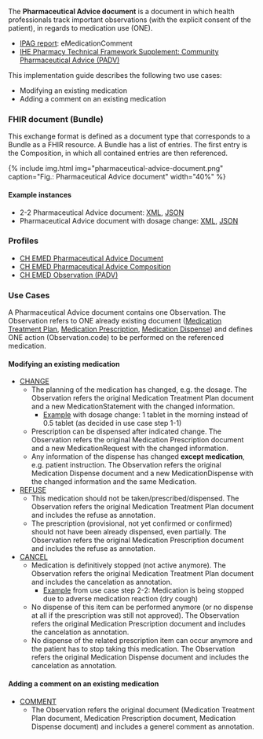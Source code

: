 The **Pharmaceutical Advice document** is a document in which health professionals track important observations (with the explicit consent of the patient), in regards to medication use (ONE).

* [IPAG report](https://www.e-health-suisse.ch/fileadmin/user_upload/Dokumente/2017/D/170607_Bericht_eMedikation_IPAG.pdf): eMedicationComment
* [IHE Pharmacy Technical Framework Supplement: Community Pharmaceutical Advice (PADV)](https://www.ihe.net/uploadedFiles/Documents/Pharmacy/IHE_Pharmacy_Suppl_PADV.pdf)

This implementation guide describes the following two use cases: 
   - Modifying an existing medication
   - Adding a comment on an existing medication

### FHIR document (Bundle)
This exchange format is defined as a document type that corresponds to a Bundle as a FHIR resource. A Bundle has a list of entries. The first entry is the Composition, in which all contained entries are then referenced.

{% include img.html img="pharmaceutical-advice-document.png" caption="Fig.: Pharmaceutical Advice document" width="40%" %}

#### Example instances
* 2-2 Pharmaceutical Advice document: [XML](Bundle-2-2-PharmaceuticalAdvice.xml.html), [JSON](Bundle-2-2-PharmaceuticalAdvice.json.html)
* Pharmaceutical Advice document with dosage change: [XML](Bundle-PharmaceuticalAdvice-ChangeDosage.xml.html), [JSON](Bundle-PharmaceuticalAdvice-ChangeDosage.json.html)

### Profiles
* [CH EMED Pharmaceutical Advice Document](StructureDefinition-ch-emed-document-pharmaceuticaladvice.html)
* [CH EMED Pharmaceutical Advice Composition](StructureDefinition-ch-emed-composition-pharmaceuticaladvice.html)
* [CH EMED Observation (PADV)](StructureDefinition-ch-emed-observation.html)

### Use Cases
A Pharmaceutical Advice document contains one Observation. The Observation refers to ONE already existing document ([Medication Treatment Plan](StructureDefinition-ch-emed-ext-treatmentplan.html), [Medication Prescription](StructureDefinition-ch-emed-ext-prescription.html), [Medication Dispense](StructureDefinition-ch-emed-ext-dispense.html)) and defines ONE action (Observation.code) to be performed on the referenced medication.

#### Modifying an existing medication
* [CHANGE](ValueSet-ihe-pharmaceuticaladvicestatuslist.html)
   * The planning of the medication has changed, e.g. the dosage. The Observation refers the original Medication Treatment Plan document and a new MedicationStatement with the changed information.
      * [Example](Bundle-PharmaceuticalAdvice-ChangeDosage.html) with dosage change: 1 tablet in the morning instead of 0.5 tablet (as decided in use case step 1-1) 
   * Prescription can be dispensed after indicated change. The Observation refers the original Medication Prescription document and a new MedicationRequest with the changed information.
   * Any information of the dispense has changed **except medication**, e.g. patient instruction. The Observation refers the original Medication Dispense document and a new MedicationDispense with the changed information and the same Medication.
* [REFUSE](ValueSet-ihe-pharmaceuticaladvicestatuslist.html)
   * This medication should not be taken/prescribed/dispensed. The Observation refers the original Medication Treatment Plan document and includes the refuse as annotation.
   * The prescription (provisional, not yet confirmed or confirmed) should not have been already dispensed, even partially. The Observation refers the original Medication Prescription document and includes the refuse as annotation.
* [CANCEL](ValueSet-ihe-pharmaceuticaladvicestatuslist.html)
   * Medication is definitively stopped (not active anymore). The Observation refers the original Medication Treatment Plan document and includes the cancelation as annotation.
      * [Example](Bundle-2-2-PharmaceuticalAdvice.html) from use case step 2-2: Medication is being stopped due to adverse medication reaction (dry cough)
   * No dispense of this item can be performed anymore (or no dispense at all if the prescription was still not approved). The Observation refers the original Medication Prescription document and includes the cancelation as annotation.
   * No dispense of the related prescription item can occur anymore and the patient has to stop taking this medication. The Observation refers the original Medication Dispense document and includes the cancelation as annotation.

#### Adding a comment on an existing medication
* [COMMENT](ValueSet-ihe-pharmaceuticaladvicestatuslist.html)
   * The Observation refers the original document (Medication Treatment Plan document, Medication Prescription document, Medication Dispense document) and includes a generel comment as annotation.

